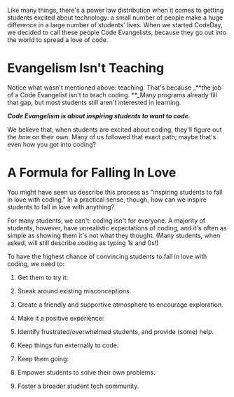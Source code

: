 Like many things, there's a power law distribution when it comes to getting students excited about technology: a small number of people make a huge difference in a large number of students' lives. When we started CodeDay, we decided to call these people Code Evangelists, because they go out into the world to spread a love of code.

# Evangelism Isn't Teaching

Notice what wasn't mentioned above: teaching. That's because \_**the job of a Code Evangelist isn't to teach coding. **\_Many programs already fill that gap, but most students still aren't interested in learning.

_**Code Evangelism is about inspiring students to want to code.**_

We believe that, when students are excited about coding, they'll figure out the _how_ on their own. Many of us followed that exact path; maybe that's even how you got into coding?

# A Formula for Falling In Love

You might have seen us describe this process as "inspiring students to fall in love with coding." In a practical sense, though, how can we inspire students to fall in love with anything?

For many students, we can't: coding isn't for everyone. A majority of students, however, have unrealistic expectations of coding, and it's often as simple as showing them it's not what they thought. \(Many students, when asked, will still describe coding as typing 1s and 0s!\)

To have the highest chance of convincing students to fall in love with coding, we need to:

1. Get them to try it:
  1. Sneak around existing misconceptions.
  2. Create a friendly and supportive atmosphere to encourage exploration.

2. Make it a positive experience:
  1. Identify frustrated\/overwhelmed students, and provide \(some\) help.
  2. Keep things fun externally to code.

3. Keep them going:
  1. Empower students to solve their own problems.
  2. Foster a broader student tech community.



